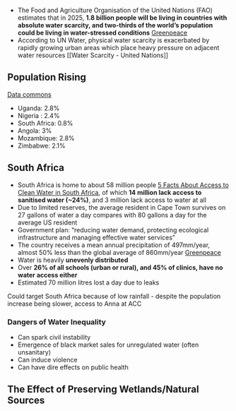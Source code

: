 
- The Food and Agriculture Organisation of the United Nations (FAO) estimates that in 2025, **1.8 billion people will be living in countries with absolute water scarcity, and two-thirds of the world’s population could be living in water-stressed conditions** [Greenpeace](https://www.greenpeace.org/africa/en/blogs/51757/water-crisis-in-south-africa/)
- According to UN Water, physical water scarcity is exacerbated by rapidly growing urban areas which place heavy pressure on adjacent water resources [[Water Scarcity - United Nations]]
## Population Rising

[Data commons](https://datacommons.org/)

- Uganda: 2.8%
- Nigeria : 2.4%
- South Africa: 0.8%
- Angola: 3%
- Mozambique: 2.8%
- Zimbabwe: 2.1%
## South Africa

- South Africa is home to about 58 million people [5 Facts About Access to Clean Water in South Africa](https://borgenproject.org/clean-water-in-south-africa/), of which **14 million lack access to sanitised water (~24%)**, and 3 million lack access to water at all
- Due to limited reserves, the average resident in Cape Town survives on 27 gallons of water a day compares with 80 gallons a day for the average US resident
- Government plan: “reducing water demand, protecting ecological infrastructure and managing effective water services”
- The country receives a mean annual precipitation of 497mm/year, almost 50% less than the global average of 860mm/year [Greenpeace](https://www.greenpeace.org/africa/en/blogs/51757/water-crisis-in-south-africa/)
- Water is heavily **unevenly distributed**
- Over **26% of all schools (urban or rural), and 45% of clinics, have no water access either**
- Estimated 70 million litres lost a day due to leaks

Could target South Africa because of low rainfall - despite the population increase being slower, access to Anna at ACC
### Dangers of Water Inequality

- Can spark civil instability
- Emergence of black market sales for unregulated water (often unsanitary)
- Can induce violence
- Can have dire effects on public health

## The Effect of Preserving Wetlands/Natural Sources
